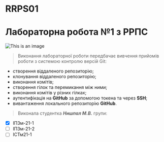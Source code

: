 # RRPS01
# Лабораторна робота №1 з РРПС
![This is an image](https://media.ztu.edu.ua/wp-content/uploads/2020/02/Group-6-1-1536x465.png)
> Виконання лабораторної роботи передбачає вивчення прийомів роботи з системою контролю версій Git:
- створення віддаленого репозиторію;
- клонування віддаленого репозиторію;
- виконання комітів;
- створення гілок та перемикання між ними;
- виконання комітів у різних гілках;
- аутентифікація на **GitHub** за допомогою токена та через **SSH**;
- вивантаження локального репозиторію **GitHub**.
>Виконала студентка **_Нишпал М.В._** групи:
- [x] ІПЗм-21-1
- [ ] ІПЗм-21-2
- [ ] ІСТм21-1
